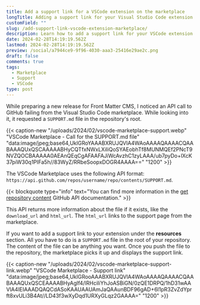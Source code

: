 ```yaml
---
title: Add a support link for a VSCode extension on the marketplace
longTitle: Adding a support link for your Visual Studio Code extension on the marketplace
customField: ""
slug: /add-support-link-vscode-extension-marketplace/
description: Learn how to add a support link for your VSCode extension on the marketplace to provide helpful resources and assistance to your users.
date: 2024-02-28T14:19:19.562Z
lastmod: 2024-02-28T14:19:19.562Z
preview: /social/a7944ce9-9f96-4030-aaa3-25416e29ae2c.png
draft: false
comments: true
tags:
  - Marketplace
  - Support
  - VSCode
type: post
---
```


While preparing a new release for Front Matter CMS, I noticed an API call to GitHub failing from the Visual Studio Code marketplace. While looking into it, it requested a `SUPPORT.md` file in the repository's root.

{{< caption-new "/uploads/2024/02/vscode-marketplace-support.webp" "VSCode Marketplace - Call for the SUPPORT.md file"  "data:image/jpeg;base64,UklGRoYAAABXRUJQVlA4WAoAAAAQAAAACQAABAAAQUxQSCAAAAABHyCQTfxNWxLXiIiQoSYAEobhTf8MUNMQEf2PNcT9NVZQOCBAAAAA0AEAnQEqCgAFAAFAJiWcAvzhC1zyLAAA/ub7pyDo+lXcK37piW30q1PIFa5h//83WyZ/RRbeSoopxDOGR4AAAA==" "1200" >}}

The VSCode Marketplace uses the following API format: `https://api.github.com/repos/username/repo/contents/SUPPORT.md`.

{{< blockquote type="info" text="You can find more information in the [get repository content](https://docs.github.com/en/rest/repos/contents?apiVersion=2022-11-28#get-repository-content) GitHub API documentation." >}}

This API returns more information about the file if it exists, like the `download_url` and `html_url`. The `html_url` links to the support page from the marketplace.

If you want to add a support link to your extension under the **resources** section. All you have to do is a `SUPPORT.md` file in the root of your repository. The content of the file can be anything you want. Once you push the file to the repository, the marketplace picks it up and displays the support link.

{{< caption-new "/uploads/2024/02/vscode-marketplace-support-link.webp" "VSCode Marketplace - Support link"  "data:image/jpeg;base64,UklGRooAAABXRUJQVlA4WAoAAAAQAAAACQAABAAAQUxQSCEAAAABHyAgIf4/lRHciIiYhJoASBiGN/0zQE1DRPQ/1hD31wAAVlA4IEIAAADQAQCdASoKAAUAAUAmJaQAAunBDF96gAD+6l1pR3ZvZdYprft8xvULi3B4At//LD43f3wXyDqd1URXyGLqz2GAAAA=" "1200" >}}
